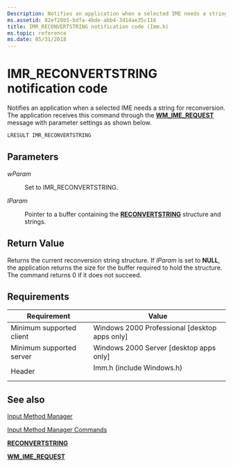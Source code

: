 ```yaml
---
Description: Notifies an application when a selected IME needs a string for reconversion. The application receives this command through the WM\_IME\_REQUEST message with parameter settings as shown below.
ms.assetid: 82ef20b5-bdfa-4bde-abb4-3d14ae35c116
title: IMR_RECONVERTSTRING notification code (Imm.h)
ms.topic: reference
ms.date: 05/31/2018
---
```


# IMR\_RECONVERTSTRING notification code

Notifies an application when a selected IME needs a string for reconversion. The application receives this command through the [**WM\_IME\_REQUEST**](wm-ime-request.md) message with parameter settings as shown below.


```C++
LRESULT IMR_RECONVERTSTRING
```



## Parameters

<dl> <dt>

<span id="wParam"></span><span id="wparam"></span><span id="WPARAM"></span>*wParam*
</dt> <dd>

Set to IMR\_RECONVERTSTRING.

</dd> <dt>

<span id="lParam"></span><span id="lparam"></span><span id="LPARAM"></span>*lParam*
</dt> <dd>

Pointer to a buffer containing the [**RECONVERTSTRING**](/windows/win32/api/imm/ns-imm-reconvertstring) structure and strings.

</dd> </dl>

## Return Value

Returns the current reconversion string structure. If *lParam* is set to **NULL**, the application returns the size for the buffer required to hold the structure. The command returns 0 if it does not succeed.

## Requirements



| Requirement | Value |
|-------------------------------------|------------------------------------------------------------------------------------------------------|
| Minimum supported client<br/> | Windows 2000 Professional \[desktop apps only\]<br/>                                           |
| Minimum supported server<br/> | Windows 2000 Server \[desktop apps only\]<br/>                                                 |
| Header<br/>                   | <dl> <dt>Imm.h (include Windows.h)</dt> </dl> |



## See also

<dl> <dt>

[Input Method Manager](input-method-manager.md)
</dt> <dt>

[Input Method Manager Commands](input-method-manager-commands.md)
</dt> <dt>

[**RECONVERTSTRING**](/windows/win32/api/imm/ns-imm-reconvertstring)
</dt> <dt>

[**WM\_IME\_REQUEST**](wm-ime-request.md)
</dt> </dl>

 

 




